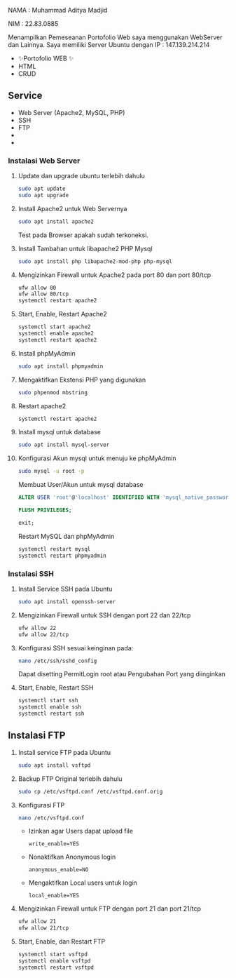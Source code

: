 NAMA  : Muhammad Aditya Madjid

NIM   : 22.83.0885

Menampilkan Pemeseanan Portofolio Web saya menggunakan WebServer dan Lainnya.
Saya memiliki Server Ubuntu dengan IP : 147.139.214.214

- ✨Portofolio WEB ✨
- HTML
- CRUD

## Service

- Web Server (Apache2, MySQL, PHP)
- SSH
- FTP
- 
- 

### Instalasi Web Server

1. Update dan upgrade ubuntu terlebih dahulu
   ```bash
   sudo apt update
   sudo apt upgrade 
   ```

2. Install Apache2 untuk Web Servernya
   ```bash
   sudo apt install apache2
   ```
   Test pada Browser apakah sudah terkoneksi.

3. Install Tambahan untuk libapache2 PHP Mysql
   ```bash
   sudo apt install php libapache2-mod-php php-mysql
   ```

4. Mengizinkan Firewall untuk Apache2 pada port 80 dan port 80/tcp
   ```bash
   ufw allow 80
   ufw allow 80/tcp
   systemctl restart apache2
   ```

5. Start, Enable, Restart Apache2
   ```bash
   systemctl start apache2
   systemctl enable apache2
   systemctl restart apache2
   ```

6. Install phpMyAdmin
   ```bash
   sudo apt install phpmyadmin
   ```

7. Mengaktifkan Ekstensi PHP yang digunakan
   ```bash
   sudo phpenmod mbstring
   ```

8. Restart apache2
   ```bash
   systemctl restart apache2
   ```

9. Install mysql untuk database
   ```bash
   sudo apt install mysql-server
   ```

10. Konfigurasi Akun mysql untuk menuju ke phpMyAdmin
    ```bash
    sudo mysql -u root -p
    ```

    Membuat User/Akun untuk mysql database
    ```sql
    ALTER USER 'root'@'localhost' IDENTIFIED WITH 'mysql_native_password' BY 'isikan_password' ;
    ```
    ```sql
    FLUSH PRIVILEGES;
    ```
    ```sql
    exit;
    ```

    Restart MySQL dan phpMyAdmin
    ```bash
    systemctl restart mysql
    systemctl restart phpmyadmin
    ```

### Instalasi SSH

1. Install Service SSH pada Ubuntu
   ```bash
   sudo apt install openssh-server
   ```

2. Mengizinkan Firewall untuk SSH dengan port 22 dan 22/tcp
   ```bash
   ufw allow 22
   ufw allow 22/tcp
   ```

3. Konfigurasi SSH sesuai keinginan pada:
   ```bash
   nano /etc/ssh/sshd_config
   ```
   Dapat disetting PermitLogin root atau Pengubahan Port yang diinginkan

4. Start, Enable, Restart SSH
   ```bash
   systemctl start ssh
   systemctl enable ssh
   systemctl restart ssh
   ```

## Instalasi FTP

1. Install service FTP pada Ubuntu
   ```bash
   sudo apt install vsftpd
   ```

2. Backup FTP Original terlebih dahulu
   ```bash
   sudo cp /etc/vsftpd.conf /etc/vsftpd.conf.orig
   ```

3. Konfigurasi FTP
   ```bash
   nano /etc/vsftpd.conf
   ```

   - Izinkan agar Users dapat upload file
     ```nano
     write_enable=YES
     ```
   - Nonaktifkan Anonymous login
     ```nano
     anonymous_enable=NO
     ```
   - Mengaktifkan Local users untuk login
     ```nano
     local_enable=YES
     ```

4. Mengizinkan Firewall untuk FTP dengan port 21 dan port 21/tcp
   ```bash
   ufw allow 21
   ufw allow 21/tcp
   ```

5. Start, Enable, dan Restart FTP
   ```bash
   systemctl start vsftpd
   systemctl enable vsftpd
   systemctl restart vsftpd
   ```

### 


    


    
